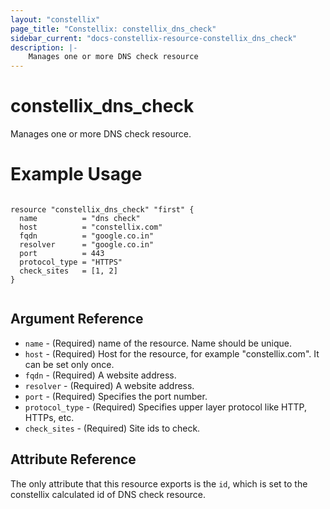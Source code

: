 ```yaml
---
layout: "constellix"
page_title: "Constellix: constellix_dns_check"
sidebar_current: "docs-constellix-resource-constellix_dns_check"
description: |-
    Manages one or more DNS check resource
---
```

# constellix_dns_check #
Manages one or more DNS check resource.

# Example Usage #
```hcl
        
resource "constellix_dns_check" "first" {
  name          = "dns check"
  host          = "constellix.com"
  fqdn          = "google.co.in"
  resolver      = "google.co.in"
  port          = 443
  protocol_type = "HTTPS"
  check_sites   = [1, 2]
}


```

## Argument Reference ##
* `name` - (Required) name of the resource. Name should be unique.
* `host` - (Required) Host for the resource, for example "constellix.com". It can be set only once.
* `fqdn` - (Required) A website address.
* `resolver` - (Required) A website address.
* `port` - (Required) Specifies the port number.
* `protocol_type` - (Required) Specifies upper layer protocol like HTTP, HTTPs, etc.
* `check_sites` - (Required) Site ids to check.

## Attribute Reference ##
The only attribute that this resource exports is the `id`, which is set to the constellix calculated id of DNS check resource.

